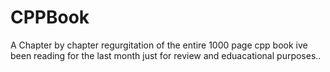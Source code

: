 # CPPBook
A Chapter by chapter regurgitation of the entire 1000 page cpp book ive been reading for the last month just for review and eduacational purposes..
